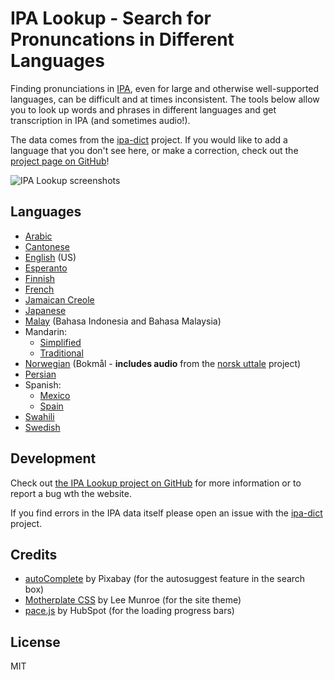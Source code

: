# IPA Lookup - Search for Pronuncations in Different Languages

Finding pronunciations in [IPA](https://en.wikipedia.org/wiki/International_Phonetic_Alphabet), even for large and otherwise well-supported languages, can be difficult and at times inconsistent. The tools below allow you to look up words and phrases in different languages and get transcription in IPA (and sometimes audio!).

The data comes from the [ipa-dict](https://github.com/open-dict-data/ipa-dict) project. If you would like to add a language that you don't see here, or make a correction, check out the [project page on GitHub](https://github.com/open-dict-data/ipa-dict)!

![IPA Lookup screenshots](https://cloud.githubusercontent.com/assets/9295750/21977686/0aa0b7f2-db8c-11e6-88b8-cdec8305ef5e.gif)

## Languages

* [Arabic](https://open-dict-data.github.io/ipa-lookup/ar)
* [Cantonese](https://open-dict-data.github.io/ipa-lookup/yue)
* [English](https://open-dict-data.github.io/ipa-lookup/en) (US)
* [Esperanto](https://open-dict-data.github.io/ipa-lookup/eo)
* [Finnish](https://open-dict-data.github.io/ipa-lookup/fi)
* [French](https://open-dict-data.github.io/ipa-lookup/fr)
* [Jamaican Creole](https://open-dict-data.github.io/ipa-lookup/jam)
* [Japanese](https://open-dict-data.github.io/ipa-lookup/ja)
* [Malay](https://open-dict-data.github.io/ipa-lookup/ma) (Bahasa Indonesia and Bahasa Malaysia)
* Mandarin:
    * [Simplified](https://open-dict-data.github.io/ipa-lookup/zh)
    * [Traditional](https://open-dict-data.github.io/ipa-lookup/zh_hant)
* [Norwegian](https://open-dict-data.github.io/ipa-lookup/nb) (Bokmål - **includes audio** from the [norsk uttale](https://github.com/open-dict-data/norsk-uttale) project)
* [Persian](https://open-dict-data.github.io/ipa-lookup/fa)
* Spanish:
    * [Mexico](https://open-dict-data.github.io/ipa-lookup/es)
    * [Spain](https://open-dict-data.github.io/ipa-lookup/es_ES)
* [Swahili](https://open-dict-data.github.io/ipa-lookup/sw)
* [Swedish](https://open-dict-data.github.io/ipa-lookup/sv)

## Development

Check out [the IPA Lookup project on GitHub](https://github.com/dohliam/ipa-lookup) for more information or to report a bug wth the website.

If you find errors in the IPA data itself please open an issue with the [ipa-dict](https://github.com/open-dict-data/ipa-dict) project.

## Credits

* [autoComplete](https://github.com/Pixabay/JavaScript-autoComplete) by Pixabay (for the autosuggest feature in the search box)
* [Motherplate CSS](https://github.com/leemunroe/motherplate) by Lee Munroe (for the site theme)
* [pace.js](https://github.com/HubSpot/pace) by HubSpot (for the loading progress bars)

## License

MIT
